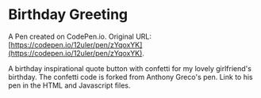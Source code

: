 # Birthday Greeting

A Pen created on CodePen.io. Original URL: [https://codepen.io/12uler/pen/zYqoxYK](https://codepen.io/12uler/pen/zYqoxYK).

A birthday inspirational quote button with confetti for my lovely girlfriend's birthday. The confetti code is forked from Anthony Greco's pen. Link to his pen in the HTML and Javascript files. 
